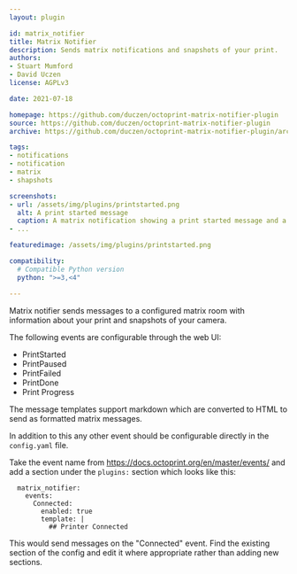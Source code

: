 ```yaml
---
layout: plugin

id: matrix_notifier
title: Matrix Notifier
description: Sends matrix notifications and snapshots of your print.
authors:
- Stuart Mumford
- David Uczen
license: AGPLv3

date: 2021-07-18

homepage: https://github.com/duczen/octoprint-matrix-notifier-plugin
source: https://github.com/duczen/octoprint-matrix-notifier-plugin
archive: https://github.com/duczen/octoprint-matrix-notifier-plugin/archive/main.zip

tags:
- notifications
- notification
- matrix
- shapshots

screenshots:
- url: /assets/img/plugins/printstarted.png
  alt: A print started message
  caption: A matrix notification showing a print started message and a snapshot image.
- ...

featuredimage: /assets/img/plugins/printstarted.png

compatibility:
  # Compatible Python version
  python: ">=3,<4"

---
```


Matrix notifier sends messages to a configured matrix room with information about your print and snapshots of your camera.

The following events are configurable through the web UI:

  - PrintStarted
  - PrintPaused
  - PrintFailed
  - PrintDone
  - Print Progress

The message templates support markdown which are converted to HTML to send as formatted matrix messages.

In addition to this any other event should be configurable directly in the `config.yaml` file.

Take the event name from https://docs.octoprint.org/en/master/events/ and add a section under the `plugins:` section which looks like this:

```
  matrix_notifier:
    events:
      Connected:
        enabled: true
        template: |
          ## Printer Connected
```

This would send messages on the "Connected" event. Find the existing section of the config and edit it where appropriate rather than adding new sections.

